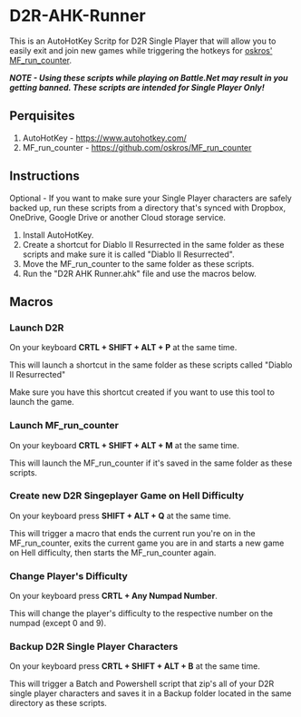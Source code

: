 # D2R-AHK-Runner

This is an AutoHotKey Scritp for D2R Single Player that will allow you to easily exit and join new games while triggering the hotkeys for [oskros' MF_run_counter](https://github.com/oskros/MF_run_counter).

***NOTE - Using these scripts while playing on Battle.Net may result in you getting banned. These scripts are intended for Single Player Only!***

## Perquisites

1. AutoHotKey - https://www.autohotkey.com/
2. MF_run_counter - https://github.com/oskros/MF_run_counter

## Instructions

Optional - If you want to make sure your Single Player characters are safely backed up, run these scripts from a directory that's synced with Dropbox, OneDrive, Google Drive or another Cloud storage service.

1. Install AutoHotKey.
2. Create a shortcut for Diablo II Resurrected in the same folder as these scripts and make sure it is called "Diablo II Resurrected".
3. Move the MF_run_counter to the same folder as these scripts.
4. Run the "D2R AHK Runner.ahk" file and use the macros below.

## Macros

### Launch D2R

On your keyboard **CRTL + SHIFT + ALT + P** at the same time.

This will launch a shortcut in the same folder as these scripts called "Diablo II Resurrected"

Make sure you have this shortcut created if you want to use this tool to launch the game.

### Launch MF_run_counter

On your keyboard **CRTL + SHIFT + ALT + M** at the same time.

This will launch the MF_run_counter if it's saved in the same folder as these scripts.

### Create new D2R Singeplayer Game on Hell Difficulty

On your keyboard press **SHIFT + ALT + Q** at the same time.

This will trigger a macro that ends the current run you're on in the MF_run_counter, exits the current game you are in and starts a new game on Hell difficulty, then starts the MF_run_counter again.

### Change Player's Difficulty

On your keyboard press **CRTL + Any Numpad Number**.

This will change the player's difficulty to the respective number on the numpad (except 0 and 9).

### Backup D2R Single Player Characters

On your keyboard press **CRTL + SHIFT + ALT + B** at the same time.

This will trigger a Batch and Powershell script that zip's all of your D2R single player characters and saves it in a Backup folder located in the same directory as these scripts.